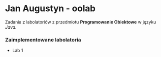 # Jan Augustyn - **oolab**
Zadania z labolatoriów z przedmiotu **Programowanie Obiektowe** w języku _Java_.
### Zaimplementowane labolatoria
- Lab 1
